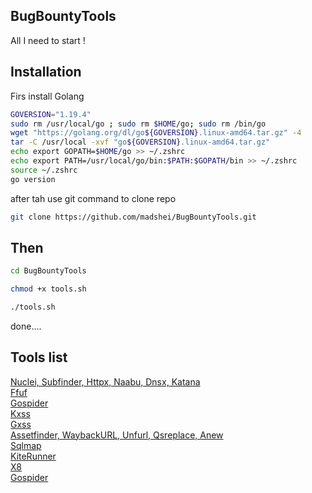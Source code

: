 ## BugBountyTools
All I need to start !

## Installation

Firs install Golang  
```bash
GOVERSION="1.19.4"
sudo rm /usr/local/go ; sudo rm $HOME/go; sudo rm /bin/go
wget "https://golang.org/dl/go${GOVERSION}.linux-amd64.tar.gz" -4
tar -C /usr/local -xvf "go${GOVERSION}.linux-amd64.tar.gz"
echo export GOPATH=$HOME/go >> ~/.zshrc
echo export PATH=/usr/local/go/bin:$PATH:$GOPATH/bin >> ~/.zshrc
source ~/.zshrc
go version
```
after tah use git command to clone repo

```bash
git clone https://github.com/madshei/BugBountyTools.git
```

## Then

```bash
cd BugBountyTools
```
```bash
chmod +x tools.sh
```
```bash
./tools.sh
```
done....  

## Tools list

[Nuclei, Subfinder, Httpx, Naabu, Dnsx, Katana](https://projectdiscovery.io)  
[Ffuf](https://github.com/ffuf/ffuf)  
[Gospider](https://github.com/jaeles-project/gospider)  
[Kxss](https://github.com/Emoe/kxss)  
[Gxss](https://github.com/KathanP19/Gxss)  
[Assetfinder, WaybackURL, Unfurl, Qsreplace, Anew](https://github.com/tomnomnom)  
[Sqlmap](https://github.com/sqlmapproject/sqlmap)  
[KiteRunner](https://github.com/assetnote/kiterunner)  
[X8](https://github.com/Sh1Yo/x8)  
[Gospider](https://github.com/jaeles-project/gospider)  
